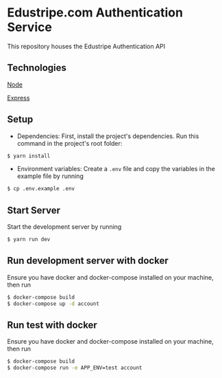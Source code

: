 # Edustripe.com Authentication Service

This repository houses the Edustripe Authentication API

## Technologies
[Node](https://nodejs.org/en/)

[Express](https://expressjs.com/)

## Setup

- Dependencies: First, install the project's dependencies. Run this command in the project's root folder:
```bash
$ yarn install
```

- Environment variables: Create a `.env` file and copy the variables in the example file by running 
```bash
$ cp .env.example .env
```

## Start Server
Start the development server by running
```bash
$ yarn run dev
```

## Run development server with docker
Ensure you have docker and docker-compose installed on your machine, then run
```bash
$ docker-compose build
$ docker-compose up -d account
```

## Run test with docker
Ensure you have docker and docker-compose installed on your machine, then run
```bash
$ docker-compose build
$ docker-compose run -e APP_ENV=test account 
```
